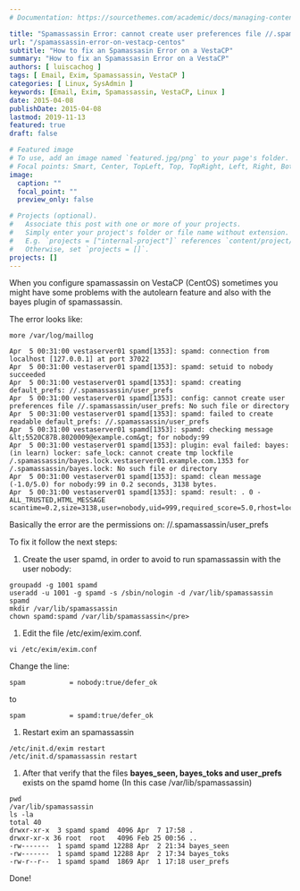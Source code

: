 ```yaml
---
# Documentation: https://sourcethemes.com/academic/docs/managing-content/

title: "Spamassassin Error: cannot create user preferences file //.spamassassin/user_prefs: Permission denied on VestaCP - CentOS"
url: "/spamassassin-error-on-vestacp-centos"
subtitle: "How to fix an Spamassasin Error on a VestaCP"
summary: "How to fix an Spamassasin Error on a VestaCP"
authors: [ luiscachog ]
tags: [ Email, Exim, Spamassassin, VestaCP ]
categories: [ Linux, SysAdmin ]
keywords: [Email, Exim, Spamassassin, VestaCP, Linux ]
date: 2015-04-08
publishDate: 2015-04-08
lastmod: 2019-11-13
featured: true
draft: false

# Featured image
# To use, add an image named `featured.jpg/png` to your page's folder.
# Focal points: Smart, Center, TopLeft, Top, TopRight, Left, Right, BottomLeft, Bottom, BottomRight.
image:
  caption: ""
  focal_point: ""
  preview_only: false

# Projects (optional).
#   Associate this post with one or more of your projects.
#   Simply enter your project's folder or file name without extension.
#   E.g. `projects = ["internal-project"]` references `content/project/deep-learning/index.md`.
#   Otherwise, set `projects = []`.
projects: []
---
```


When you configure spamassassin on VestaCP (CentOS) sometimes you might have some problems with the autolearn feature and also with the bayes plugin of spamassassin.

The error looks like:

```shell
more /var/log/maillog

Apr  5 00:31:00 vestaserver01 spamd[1353]: spamd: connection from localhost [127.0.0.1] at port 37022
Apr  5 00:31:00 vestaserver01 spamd[1353]: spamd: setuid to nobody succeeded
Apr  5 00:31:00 vestaserver01 spamd[1353]: spamd: creating default_prefs: //.spamassassin/user_prefs
Apr  5 00:31:00 vestaserver01 spamd[1353]: config: cannot create user preferences file //.spamassassin/user_prefs: No such file or directory
Apr  5 00:31:00 vestaserver01 spamd[1353]: spamd: failed to create readable default_prefs: //.spamassassin/user_prefs
Apr  5 00:31:00 vestaserver01 spamd[1353]: spamd: checking message &lt;5520C87B.8020009@example.com&gt; for nobody:99
Apr  5 00:31:00 vestaserver01 spamd[1353]: plugin: eval failed: bayes: (in learn) locker: safe_lock: cannot create tmp lockfile
/.spamassassin/bayes.lock.vestaserver01.example.com.1353 for /.spamassassin/bayes.lock: No such file or directory
Apr  5 00:31:00 vestaserver01 spamd[1353]: spamd: clean message (-1.0/5.0) for nobody:99 in 0.2 seconds, 3138 bytes.
Apr  5 00:31:00 vestaserver01 spamd[1353]: spamd: result: . 0 - ALL_TRUSTED,HTML_MESSAGE scantime=0.2,size=3138,user=nobody,uid=999,required_score=5.0,rhost=localhost,raddr=127.0.0.1,rport=37022,mid=&lt;5520C87B.8020009@example.com&gt;,autolearn=unavailable
```

Basically the error are the permissions on: //.spamassassin/user_prefs

To fix it follow the next steps:

1. Create the user spamd, in order to avoid to run spamassassin with the user nobody:

```shell
groupadd -g 1001 spamd
useradd -u 1001 -g spamd -s /sbin/nologin -d /var/lib/spamassassin spamd
mkdir /var/lib/spamassassin
chown spamd:spamd /var/lib/spamassassin</pre>
```

1. Edit the file /etc/exim/exim.conf.

```shell
vi /etc/exim/exim.conf
```

Change the line:

```shell
spam           = nobody:true/defer_ok
```

to

```shell
spam           = spamd:true/defer_ok
```

1. Restart exim an spamassassin

```shell
/etc/init.d/exim restart
/etc/init.d/spamassassin restart
```

1. After that verify that the files **bayes_seen, bayes_toks and user_prefs** exists on the spamd home (In this case /var/lib/spamassassin)

```shell
pwd
/var/lib/spamassassin
ls -la
total 40
drwxr-xr-x  3 spamd spamd  4096 Apr  7 17:58 .
drwxr-xr-x 36 root  root   4096 Feb 25 00:56 ..
-rw-------  1 spamd spamd 12288 Apr  2 21:34 bayes_seen
-rw-------  1 spamd spamd 12288 Apr  2 17:34 bayes_toks
-rw-r--r--  1 spamd spamd  1869 Apr  1 17:18 user_prefs
```

Done!
